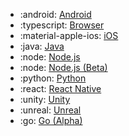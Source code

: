 <!-- To add an entry, first add an SVG logo in overrides/.icons, then add a new line item in the table. Wrap the icon filename in colons to reference it. -->

<div class="grid cards" markdown>

- :android: [Android](../../data/sdks/android-kotlin/)
- :typescript: [Browser](../../data/sdks/typescript-browser/)
- :material-apple-ios: [iOS](../../data/sdks/ios/)
- :java: [Java](../../data/sdks/java/)
- :node: [Node.js](../../data/sdks/node/)
- :node: [Node.js (Beta)](../../data/sdks/typescript-node/)
- :python: [Python](../../data/sdks/python/)
- :react: [React Native](../../data/sdks/typescript-react-native/)
- :unity: [Unity](../../data/sdks/unity/)
- :unreal: [Unreal](../../data/sdks/unreal/)
- :go: [Go (Alpha)](../../data/sdks/go/)

</div>
